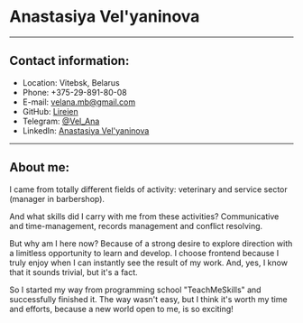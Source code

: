 # Anastasiya Vel'yaninova
************************
## Contact information:
* Location: Vitebsk, Belarus
* Phone: +375-29-891-80-08
* E-mail: velana.mb@gmail.com
* GitHub: [Lireien](https://github.com/Lireien)
* Telegram: [@Vel_Ana](https://t.me/Vel_Ana)
* LinkedIn: [Anastasiya Vel'yaninova](https://www.linkedin.com/in/anastasiya-vel-yaninova-a94659202/)
**************************
## About me:
I came from totally different fields of activity: veterinary and service sector \(manager in barbershop).

And what skills did I carry with me from these activities? Communicative and time-management, records management and conflict resolving. 

But why am I here now? Because of a strong desire to explore direction with a limitless opportunity to learn and develop. I choose frontend because I truly enjoy when I can instantly see the result of my work. And, yes, I know that it sounds trivial, but it's a fact.

So I started my way from programming school "TeachMeSkills" and successfully finished it. The way wasn't easy, but I think it's worth my time and efforts, because a new world open to me, is so exciting!